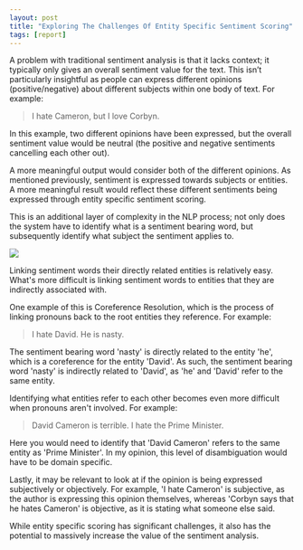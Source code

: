 ```yaml
---
layout: post
title: "Exploring The Challenges Of Entity Specific Sentiment Scoring"
tags: [report]
---
```


A problem with traditional sentiment analysis is that it lacks context; it typically only gives an overall sentiment value for the text. This isn’t particularly insightful as people can express different opinions (positive/negative) about different subjects within one body of text. For example: 

> I hate Cameron, but I love Corbyn.

In this example, two different opinions have been expressed, but the overall sentiment value would be neutral (the positive and negative sentiments cancelling each other out).

A more meaningful output would consider both of the different opinions. As mentioned previously, sentiment is expressed towards subjects or entities. A more meaningful result would reflect these different sentiments being expressed through entity specific sentiment scoring.

This is an additional layer of complexity in the NLP process; not only does the system have to identify what is a sentiment bearing word, but subsequently identify what subject the sentiment applies to.

<img src="{{ site.url | append: '/images/more-meaningful-nlp/dependencies.png' }}" class="img-center">

Linking sentiment words their directly related entities is relatively easy. What's more difficult is linking sentiment words to entities that they are indirectly associated with.

One example of this is Coreference Resolution, which is the process of linking pronouns back to the root entities they reference. For example:

> I hate David. He is nasty.

The sentiment bearing word 'nasty' is directly related to the entity 'he', which is a coreference for the entity 'David'. As such, the sentiment bearing word 'nasty' is indirectly related to 'David', as 'he' and 'David' refer to the same entity.

Identifying what entities refer to each other becomes even more difficult when pronouns aren't involved. For example:

> David Cameron is terrible. I hate the Prime Minister. 

Here you would need to identify that 'David Cameron' refers to the same entity as 'Prime Minister'. In my opinion, this level of disambiguation would have to be domain specific.

Lastly, it may be relevant to look at if the opinion is being expressed subjectively or objectively. For example, 'I hate Cameron' is subjective, as the author is expressing this opinion themselves, whereas 'Corbyn says that he hates Cameron' is objective, as it is stating what someone else said.

While entity specific scoring has significant challenges, it also has the potential to massively increase the value of the sentiment analysis.
